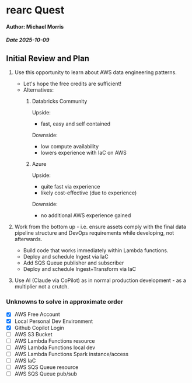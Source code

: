 # rearc Quest
#### Author: Michael Morris
##### Date 2025-10-09
## Initial Review and Plan
1. Use this opportunity to learn about AWS data engineering patterns.
     - Let's hope the free credits are sufficient!
    - Alternatives:
        1. Databricks Community

            Upside:

            - fast, easy and self contained
            
            Downside:

            - low compute availability
            - lowers experience with IaC on AWS

        2. Azure

            Upside:

            - quite fast via experience
            - likely cost-effective (due to experience)

            Downside:

            - no additional AWS experience gained

2. Work from the bottom up - i.e. ensure assets comply with the final data pipeline structure and DevOps requirements while developing, not afterwards.

    - Build code that works immediately within Lambda functions.
    - Deploy and schedule Ingest via IaC
    - Add SQS Queue publisher and subscriber
    - Deploy and schedule Ingest+Transform via IaC

3. Use AI (Claude via CoPilot) as in normal production development - as a multiplier not a crutch.

### Unknowns to solve in approximate order
- [X] AWS Free Account
- [X] Local Personal Dev Environment
- [X] Github Copilot Login
- [ ] AWS S3 Bucket
- [ ] AWS Lambda Functions resource
- [ ] AWS Lambda Functions local dev
- [ ] AWS Lambda Functions Spark instance/access
- [ ] AWS IaC
- [ ] AWS SQS Queue resource
- [ ] AWS SQS Queue pub/sub